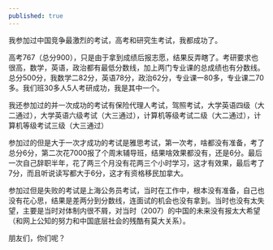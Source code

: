 ```yaml
---
published: true
---
```


我参加过中国竞争最激烈的考试，高考和研究生考试，我都成功了。

高考767（总分900），只是由于拿到成绩后报志愿，结果反弄瞎了。考研要求也很高，数学，英语，政治都有最低分数线，加上两门专业课的总成绩也有分数线。总分500分，我数学二82分，英语78分，政治62分，专业课一80多，专业课二70多。我们班30多人5人考研成功，我是其中一个。

我还参加过的并一次成功的考试有保险代理人考试，驾照考试，大学英语四级（大二通过），大学英语六级考试（大三通过），计算机等级考试二级（大二通过），计算机等级考试三级（大三通过）

参加过的但是大于一次才成功的考试是雅思考试，第一次考，啥都没有准备，考了总分6分，第二次花7000报了个周末辅导班，结果啥效果都没有，还是6分。最后一次自己辞职半年，花了两三个月没有花两三个小时学习，这才有效果，最后考了7分，而且听说读写都大于6分，这才有资格移民加拿大。

参加过但是失败的考试是上海公务员考试，当时在工作中，根本没有准备，自己也没有花心思，结果是差两分到分数线，连面试的机会也没有拿到。当时也没有太失望，主要是当时对体制内很不屑，对当时（2007）的中国的未来没有报太大希望（和网上公知的努力和中国底层社会的残酷有莫大关系）。

朋友们，你们呢？

